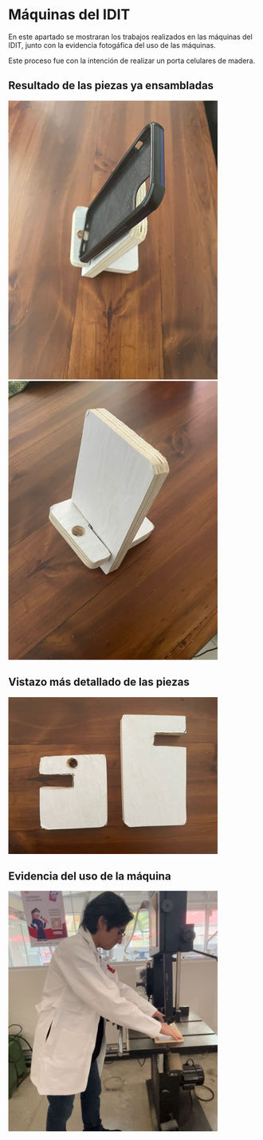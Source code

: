 # Máquinas del IDIT

En este apartado se mostraran los trabajos realizados en las máquinas del IDIT, junto con la evidencia fotogáfica del uso de las máquinas.

Este proceso fue con la intención de realizar un porta celulares de madera.

## Resultado de las piezas ya ensambladas

<img src="recursos/imgs/Celular.jpeg" alt="Diagrama del sistema" width="420">

<img src="recursos/imgs/Porta.jpeg" alt="Diagrama del sistema" width="420">

## Vistazo más detallado de las piezas

<img src="recursos/imgs/Madera.jpeg" alt="Diagrama del sistema" width="420">

## Evidencia del uso de la máquina

<img src="recursos/imgs/Yo.jpeg" alt="Diagrama del sistema" width="420">


